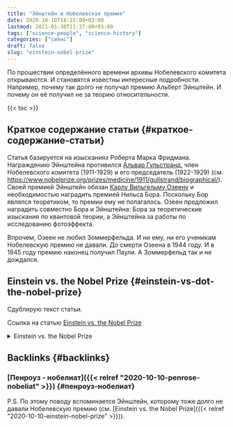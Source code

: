 ```yaml
---
title: "Эйнштейн и Нобелевская премия"
date: 2020-10-10T18:15:00+03:00
lastmod: 2021-01-30T11:27:00+03:00
tags: ["science-people", "science-history"]
categories: ["сиянс"]
draft: false
slug: "einstein-nobel-prize"
---
```


По прошествии определённого времени архивы Нобелевского комитета
открываются. И становятся известны интересные подробности. Например,
почему так долго не получал премию Альберт Эйнштейн. И почему он её
получил не за теорию относительности.

<!--more-->

{{< toc >}}


## Краткое содержание статьи {#краткое-содержание-статьи}

Статья базируется на изысканиях Роберта Марка Фридмана.  Награждению
Эйнштейна противился [Альвар Гульстранд](https://ru.wikipedia.org/wiki/%D0%93%D1%83%D0%BB%D1%8C%D1%81%D1%82%D1%80%D0%B0%D0%BD%D0%B4,%5F%D0%90%D0%BB%D1%8C%D0%B2%D0%B0%D1%80), член Нобелевского комитета
(1911-1929) и его председатель (1922-1929)
(см. <https://www.nobelprize.org/prizes/medicine/1911/gullstrand/biographical/>). Своей
премией Эйнштейн обязан [Карлу Вильгельму Озеену](https://ru.wikipedia.org/wiki/%D0%9E%D0%B7%D0%B5%D0%B5%D0%BD,%5F%D0%9A%D0%B0%D1%80%D0%BB%5F%D0%92%D0%B8%D0%BB%D1%8C%D0%B3%D0%B5%D0%BB%D1%8C%D0%BC) и необходимостью
наградить премией Нильса Бора. Поскольку Бор являлся теоретиком, то
премии ему не полагалось. Озеен предложил наградить совместно Бора и
Эйнштейна: Бора за теоретические изыскания по квантовой теории, а
Эйнштейна за работы по исследованию фотоэффекта.

Впрочем, Озеен не любил Зоммерфельда. И ни ему, ни его ученикам
Нобелевскую премию не давали. До смерти Озеена в 1944 году. И в 1945
году премию наконец получил Паули. А Зоммерфельд так и не дождался.


## Einstein vs. the Nobel Prize {#einstein-vs-dot-the-nobel-prize}

Сдублирую текст статьи.

Ссылка на статью
[Einstein vs. the Nobel Prize](https://www.discovermagazine.com/the-sciences/einstein-vs-the-nobel-prize)

<details>
<summary>
Einstein vs. the Nobel Prize
</summary>
<p class="details">

When Albert Einstein listed the most important honors of his life, he
began with the German Physical Society's Max Planck Medal, named for a
physicist he revered. He went on from there to list the prizes and
honorary doctorate degrees awarded him in many nations. Conspicuously
absent was the plaudit with the highest profile and payout: the Nobel
Prize. But in context this omission isn't so surprising. The Nobel
nod---17 years after Einstein published his special theory of
relativity---came long after recognition by the physics world and even
the general public. Even more bizarre, the prize was awarded to
Einstein not for his relativity revolution, but for the comparatively
obscure discovery of the photoelectric effect. Why? After years of
sifting through letters and diaries of the Scandinavian archives,
science historian Robert Marc Friedman says it was an intentional snub
fueled by the biases of the day---a prejudice against pacifists, Jews,
and, most of all, theoretical physics.

In 1905, while working as a patent clerk in Switzerland, 26-year-old
Albert Einstein published five seminal papers on the nature of space,
light, and motion. One paper introduced the special theory of
relativity, which dramatically broke with Newton's universally
accepted description of how physics worked. Special relativity did
away with the notion of absolute space and time---Einstein said they
were instead "relative" to the observer's conditions---effectively
flipping the Newtonian model on its apple-bruised head. In 1915,
Einstein expanded the theory by incorporating gravity: it was not just
a force of attraction between bodies, he said, but the result of
distortions in space itself. This new, more robust version was called
the theory of general relativity.

Today, general relativity is celebrated as Einstein's most impressive
work. But as Friedman wrote in his 2001 book, The Politics of
Excellence, in post-War Germany Einstein was despised as a pacifist
Jew who renounced his German citizenship, went to meetings of radical
groups, and publicly supported socialism. His theories were dismissed
as "world-bluffing Jewish physics" by some prominent German
physicists, who claimed to practice "true" German science based on
observations of the natural world and hypotheses that could be tested
in a laboratory.

Luckily for Einstein, British astronomer Arthur Stanley Eddington
believed there was a way to test the general theory. If massive
objects curved space itself, as Einstein proposed, then they should
bend nearby rays of light, as well. During six minutes of a total
solar eclipse on May 29, 1919, Eddington measured the positions of
stars that appeared next to the blotted-out sun. Sure enough, they
followed the predictions of Einstein's general theory.

Eddington revealed the results of his eclipse experiment on November
6, and Einstein became a household name throughout the world
practically overnight---literally overnight in some places; the next
day, the London Times ran the headline, "Revolution in Science, New
Theory of the Universe." Within a month, the news traveled through the
American press; a New York Times headline declared, "Given the Speed,
Time Is Naught."

The nominations for Einstein that poured into the laps of the Nobel
Committee members as they were reviewing candidates for the 1920 prize
were not exactly well received. The committee did not want a
"political and intellectual radical, who---it was said---did not conduct
experiments, crowned as the pinnacle of physics," says Friedman. So
the 1920 prize was given to the Swiss Charles-Edouard Guillaume for
his ho-hum discovery of an inert nickel-steel alloy. When the
announcement was made, Friedman says the previously unknown Guillaume
"was as surprised as the rest of the world."

By the next year, "Einstein-mania" was in full bloom. During his first
trip to the United States he gave many public lectures on relativity,
and received the prestigious Barnard Medal from the National Academy
of Sciences. After one particularly crowded lecture at Princeton,
legend has it that Einstein said wryly to the chairman, "I never
realized that so many Americans were interested in tensor analysis."

As his quirky personality and untamed tresses gained more popularity
with the general public, his momentous theory gained more credibility
in the scientific community. In 1921, swarms of both theoreticians and
experimentalists again nominated Einstein for his work on
relativity. Reporters kept asking him, to his great annoyance, if this
would be the year that he received a Nobel Prize.

But 1921 was not the year, thanks to one stubborn senior member of the
prize committee, ophthalmologist Allvar Gullstrand. "Einstein must
never receive a Nobel Prize, even if the whole world demands it," said
Gullstrand, according to a Swedish mathematician's diary dug up by
Friedman. Gullstrand's arguments, however biased, convinced the rest
of the committee. In 1921, the Swedish Academy of Sciences awarded no
physics prize.

Two prizes were thus available in 1922. By this time, Einstein's
popularity was so great that many members of the committee feared for
their international reputations if they didn't recognize him in some
way. As in the previous two years, Einstein received many nominations
for his relativity theory. But this year there was one nomination---from
Carl Wilhelm Oseen---not for relativity, but for the discovery of the
law of the photoelectric effect. In another of his 1905 papers,
Einstein had proposed that light, which had been thought to act only
as a wave, sometimes acted as a particle---and laboratory experiments
conducted in 1916 showed he was right.

In his exhaustive research, Friedman realized that Oseen lobbied the
committee to recognize the photoelectric effect not as a "theory," but
as a fundamental "law" of nature–not because he cared about
recognizing Einstein, but because he had another theoretical physicist
in mind for that second available prize: Niels Bohr. Bohr had proposed
a new quantum theory of the atom that Oseen felt was "the most
beautiful of all the beautiful" ideas in recent theoretical
physics. In his report to the committee, Oseen exaggerated the close
bond between Einstein's proven law of nature and Bohr's new atom. "In
one brilliant stroke," Friedman says, "he saw how to meet the
objections against both Einstein and Bohr."

The committee was indeed won over. On November 10, 1922, they gave the
1922 prize to Bohr and the delayed 1921 prize to Einstein, "especially
for his discovery of the law of the photoelectric effect." Einstein,
en route to Japan (and perhaps huffy after the committee's long delay)
did not attend the official ceremony. According to Friedman, Einstein
didn't care much about the medal, anyway, though he did care about the
money. As the German mark decreased in value after the war, Einstein
needed a hard foreign currency for alimony payments to his
ex-wife. Moreover, under the terms of his 1919 divorce settlement, she
was already entitled to all the money "from an eventual Nobel Prize."
Bruce Hunt, an Einstein historian at the University of Texas at
Austin, says that calling attention to these financial arrangements
"brings out the fact that Einstein was a much more worldly and savvy
man than his later public image would suggest."

Of course, Einstein isn't the only player who emerges as being not
quite angelic. "The decisions of the Nobel Committees are often
treated by the press and public as the voice of god," Hunt says. But
Friedman's research brought to light "how political the deliberations
of the Nobel Committees sometimes were---and presumably still are."
</p>
</details>


## Backlinks {#backlinks}


### [Пенроуз - нобелиат]({{< relref "2020-10-10-penrose-nobeliat" >}}) {#пенроуз-нобелиат}

P.S. По этому поводу вспоминается Эйнштейн, которому тоже долго не давали Нобелевскую премию (см. [Einstein vs. the Nobel Prize]({{< relref "2020-10-10-einstein-nobel-prize" >}})).
